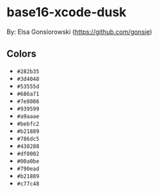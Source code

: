 # base16-xcode-dusk

By: Elsa Gonsiorowski (https://github.com/gonsie)

## Colors

* `#282b35`
* `#3d4048`
* `#53555d`
* `#686a71`
* `#7e8086`
* `#939599`
* `#a9aaae`
* `#bebfc2`
* `#b21889`
* `#786dc5`
* `#438288`
* `#df0002`
* `#00a0be`
* `#790ead`
* `#b21889`
* `#c77c48`
